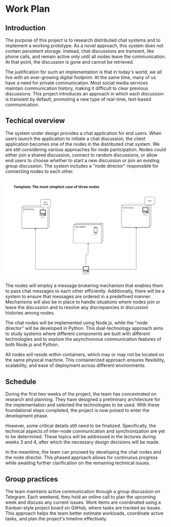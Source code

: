 # Work Plan

## Introduction

The purpose of this project is to research distributed chat systems and to implement a working prototype. As a novel approach, this system does not contain persistent storage. Instead, chat discussions are transient, like phone calls, and remain active only until all nodes leave the communication. At that point, the discussion is gone and cannot be retrieved.

The justification for such an implementation is that in today's world, we all live with an ever-growing digital footprint. At the same time, many of us have a need for private communication. Most social media services maintain communication history, making it difficult to clear previous discussions. This project introduces an approach in which each discussion is transient by default, promoting a new type of real-time, text-based communication.

## Techical overview

The system under design provides a chat application for end users. When users launch the application to initiate a chat discussion, the client application becomes one of the nodes in the distributed chat system. We are still considering various approaches for node participation. Nodes could either join a shared discussion, connect to random discussions, or allow end users to choose whether to start a new discussion or join an existing group discussion. The system includes a "node director" responsible for connecting nodes to each other.

![three nodes and a node director](./img/work-plan-01.jpg)

The nodes will employ a message brokering mechanism that enables them to pass chat messages to each other efficiently. Additionally, there will be a system to ensure that messages are ordered in a predefined manner. Mechanisms will also be in place to handle situations where nodes join or leave the discussion and to resolve any discrepancies in discussion histories among nodes.

The chat nodes will be implemented using Node.js, while the "node director" will be developed in Python. This dual-technology approach aims to study systems where different components are built with different technologies and to explore the asynchronous communication features of both Node.js and Python.

All nodes will reside within containers, which may or may not be located on the same physical machine. This containerized approach ensures flexibility, scalability, and ease of deployment across different environments.


## Schedule

During the first two weeks of the project, the team has concentrated on research and planning. They have designed a preliminary architecture for the implementation and selected the technologies to be used. With these foundational steps completed, the project is now poised to enter the development phase. 

However, some critical details still need to be finalized. Specifically, the technical aspects of inter-node communication and synchronization are yet to be determined. These topics will be addressed in the lectures during weeks 3 and 4, after which the necessary design decisions will be made.

In the meantime, the team can proceed by developing the chat nodes and the node director. This phased approach allows for continuous progress while awaiting further clarification on the remaining technical issues.

## Group practices

The team maintains active communication through a group discussion on Telegram. Each weekend, they hold an online call to plan the upcoming week and discuss any current issues. Work items are coordinated using a Kanban-style project board on GitHub, where tasks are tracked as issues. This approach helps the team better estimate workloads, coordinate active tasks, and plan the project's timeline effectively.